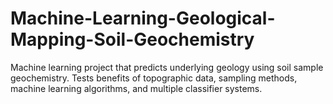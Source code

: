 # Machine-Learning-Geological-Mapping-Soil-Geochemistry
Machine learning project that predicts underlying geology using soil sample geochemistry. Tests benefits of topographic data, sampling methods, machine learning algorithms, and multiple classifier systems.
